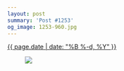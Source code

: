 ```yaml
---
layout: post
summary: 'Post #1253'
og_image: 1253-960.jpg
---
```


<div class="post">
 <time>
  <a href="/1253">
   {{ page.date | date: "%B %-d, %Y" }}
  </a>
 </time>
 <a href="/1253">
  <figure data-taken="12/30/2020">
   <img sizes="(min-width: 700px) 50vw, calc(100vw - 2rem)" src="{{ site.assets_url }}/1253-480.jpg" srcset="{{ site.assets_url }}/1253-240.jpg 240w, {{ site.assets_url }}/1253-480.jpg 480w, {{ site.assets_url }}/1253-720.jpg 720w, {{ site.assets_url }}/1253-960.jpg 960w"/>
  </figure>
 </a>
</div>
